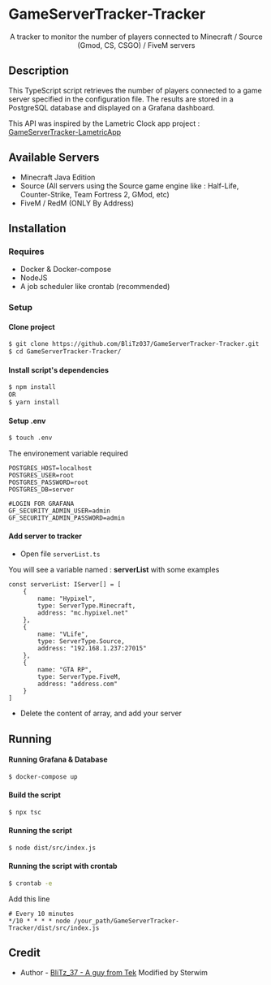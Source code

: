 # GameServerTracker-Tracker

<p align="center">A tracker to monitor the number of players connected to Minecraft / Source (Gmod, CS, CSGO) / FiveM servers</p>

## Description

This TypeScript script retrieves the number of players connected to a game server specified in the configuration file. The results are stored in a PostgreSQL database and displayed on a Grafana dashboard.

This API was inspired by the Lametric Clock app project : [GameServerTracker-LametricApp](https://github.com/BliTz037/GameServerTracker-LametricApp)

## Available Servers
- Minecraft Java Edition
- Source (All servers using the Source game engine like : Half-Life, Counter-Strike, Team Fortress 2, GMod, etc)
- FiveM / RedM (ONLY By Address)

## Installation

### Requires
- Docker & Docker-compose
- NodeJS
- A job scheduler like crontab (recommended)

### Setup

#### Clone project
```bash
$ git clone https://github.com/BliTz037/GameServerTracker-Tracker.git
$ cd GameServerTracker-Tracker/
```

#### Install script's dependencies
```bash
$ npm install
OR
$ yarn install
```

#### Setup .env

```bash
$ touch .env
```

The environement variable required

```env
POSTGRES_HOST=localhost
POSTGRES_USER=root
POSTGRES_PASSWORD=root
POSTGRES_DB=server

#LOGIN FOR GRAFANA
GF_SECURITY_ADMIN_USER=admin
GF_SECURITY_ADMIN_PASSWORD=admin
```

#### Add server to tracker

- Open file `serverList.ts`

You will see a variable named : **serverList** with some examples
```TS
const serverList: IServer[] = [
    {
        name: "Hypixel",
        type: ServerType.Minecraft,
        address: "mc.hypixel.net"
    },
    {
        name: "VLife",
        type: ServerType.Source,
        address: "192.168.1.237:27015"
    },
    {
        name: "GTA RP",
        type: ServerType.FiveM,
        address: "address.com"
    }
]
```

- Delete the content of array, and add your server

## Running

#### Running Grafana & Database

```bash
$ docker-compose up
```

#### Build the script
```bash
$ npx tsc
```

#### Running the script
```bash
$ node dist/src/index.js
```

#### Running the script with crontab
```bash
$ crontab -e
```
Add this line
```
# Every 10 minutes
*/10 * * * * node /your_path/GameServerTracker-Tracker/dist/src/index.js
```

## Credit

- Author - [BliTz_37 - A guy from Tek](https://github.com/BliTz037/) Modified by Sterwim
